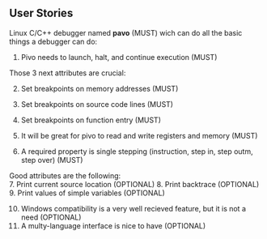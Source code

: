 User Stories
---

Linux C/C++ debugger named **pavo** (MUST) wich can do all the basic things a debugger can do:

1. Pivo needs to launch, halt, and continue execution (MUST)

Those 3 next attributes are crucial:

2. Set breakpoints on memory addresses (MUST)
3. Set breakpoints on source code lines (MUST)
4. Set breakpoints on function entry (MUST)

5. It will be great for pivo to read and write registers and memory (MUST)
6. A required property is single stepping (instruction, step in, step outm, step over) (MUST)

Good attributes are the following:<br/>
7. Print current source location (OPTIONAL)
8. Print backtrace (OPTIONAL)
9. Print values of simple variables (OPTIONAL)

10. Windows compatibility is a very well recieved feature, but it is not a need (OPTIONAL)
11. A multy-language interface is nice to have (OPTIONAL)
